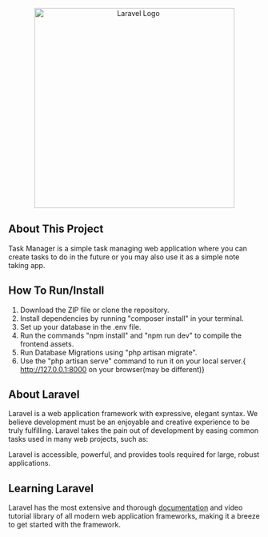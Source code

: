 <p align="center"><a href="https://laravel.com" target="_blank"><img src="https://raw.githubusercontent.com/laravel/art/master/logo-lockup/5%20SVG/2%20CMYK/1%20Full%20Color/laravel-logolockup-cmyk-red.svg" width="400" alt="Laravel Logo"></a></p>

## About This Project
 Task Manager is a simple task managing web application where you can create tasks to do in the future or you may also use it as a simple note taking app.

## How To Run/Install
1. Download the ZIP file or clone the repository.
2. Install dependencies by running "composer install" in your terminal.
3. Set up your database in the .env file.
4. Run the commands "npm install" and "npm run dev" to compile the frontend assets.
5. Run Database Migrations using "php artisan migrate".
6. Use the "php artisan serve" command to run it on your local server.{ http://127.0.0.1:8000 on your browser(may be different)}

## About Laravel

Laravel is a web application framework with expressive, elegant syntax. We believe development must be an enjoyable and creative experience to be truly fulfilling. Laravel takes the pain out of development by easing common tasks used in many web projects, such as:

Laravel is accessible, powerful, and provides tools required for large, robust applications.
## Learning Laravel

Laravel has the most extensive and thorough [documentation](https://laravel.com/docs) and video tutorial library of all modern web application frameworks, making it a breeze to get started with the framework.

